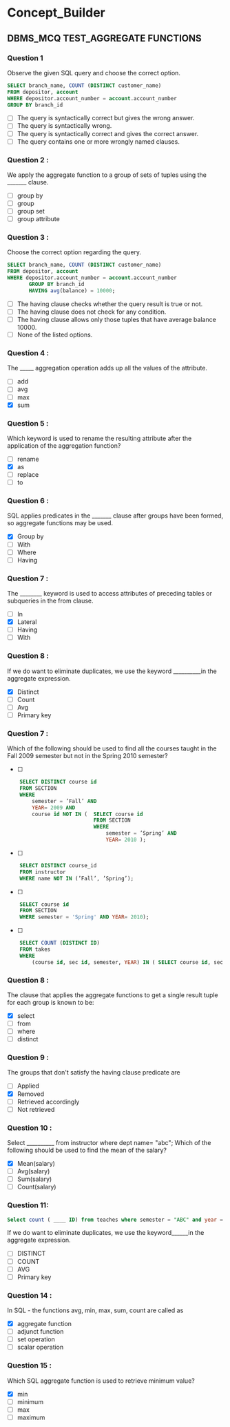 # Concept_Builder

## DBMS_MCQ TEST_AGGREGATE FUNCTIONS

### Question 1

Observe the given SQL query and choose the correct option.

```sql
SELECT branch_name, COUNT (DISTINCT customer_name) 
FROM depositor, account 
WHERE depositor.account_number = account.account_number 
GROUP BY branch_id
```

- [ ] The query is syntactically correct but gives the wrong answer.
- [ ] The query is syntactically wrong.
- [ ] The query is syntactically correct and gives the correct answer.
- [ ] The query contains one or more wrongly named clauses.

### Question 2 :

We apply the aggregate function to a group of sets of tuples using the _______ clause.

- [ ] group by
- [ ] group
- [ ] group set
- [ ] group attribute

### Question 3 :

Choose the correct option regarding the query.

```sql
SELECT branch_name, COUNT (DISTINCT customer_name) 
FROM depositor, account 
WHERE depositor.account_number = account.account_number 
       GROUP BY branch_id
       HAVING avg(balance) = 10000;
```

- [ ] The having clause checks whether the query result is true or not.
- [ ] The having clause does not check for any condition.
- [ ] The having clause allows only those tuples that have average balance 10000.
- [ ] None of the listed options.

### Question 4 :

The _____ aggregation operation adds up all the values of the attribute.

- [ ] add
- [ ] avg
- [ ] max
- [x] sum

### Question 5 :

Which keyword is used to rename the resulting attribute after the application of the aggregation function?

- [ ] rename
- [x] as
- [ ] replace
- [ ] to

### Question 6 :

SQL applies predicates in the _______ clause after groups have been formed, so aggregate functions may be used.

- [x] Group by
- [ ] With
- [ ] Where
- [ ] Having

### Question 7 :

The ________ keyword is used to access attributes of preceding tables or subqueries in the from clause.

- [ ] In
- [x] Lateral
- [ ] Having
- [ ] With

### Question 8 :

If we do want to eliminate duplicates, we use the keyword __________in the aggregate expression.

- [x] Distinct
- [ ] Count
- [ ] Avg 
- [ ] Primary key

### Question 7 :

Which of the following should be used to find all the courses taught in the Fall 2009 semester but not in the Spring 2010 semester?

- [ ] 
```sql
    SELECT DISTINCT course id
    FROM SECTION 
    WHERE 
        semester = ’Fall’ AND
        YEAR= 2009 AND
        course id NOT IN (  SELECT course id
                            FROM SECTION
                            WHERE 
                                semester = ’Spring’ AND
                                YEAR= 2010 );
```

- [ ] 
```sql
    SELECT DISTINCT course_id 
    FROM instructor 
    WHERE name NOT IN (’Fall’, ’Spring’);
```
- [ ] 
```sql
    SELECT course id 
    FROM SECTION 
    WHERE semester = 'Spring' AND YEAR= 2010);
```
- [ ] 
```sql
    SELECT COUNT (DISTINCT ID) 
    FROM takes 
    WHERE 
        (course id, sec id, semester, YEAR) IN ( SELECT course id, sec id, semester, YEAR FROM teaches WHERE teaches.ID = 10101 );
```

### Question 8 :

The clause that applies the aggregate functions to get a single result tuple for each group is known to be:

- [x] select
- [ ] from
- [ ] where
- [ ] distinct

### Question 9 :

The groups that don't satisfy the having clause predicate are

- [ ] Applied
- [x] Removed
- [ ] Retrieved accordingly
- [ ] Not retrieved

### Question 10 :

Select __________ from instructor where dept name= "abc"; Which of the following should be used to find the mean of the salary?

- [x] Mean(salary)
- [ ] Avg(salary)
- [ ] Sum(salary)
- [ ] Count(salary)

### Question 11:

```sql
Select count ( ____ ID) from teaches where semester = "ABC" and year = 2010;
```
If we do want to eliminate duplicates, we use the keyword______in the aggregate expression.

- [ ] DISTINCT
- [ ] COUNT
- [ ] AVG
- [ ] Primary key

### Question 14 :

In SQL - the functions avg, min, max, sum, count are called as

- [x] aggregate function
- [ ] adjunct function
- [ ] set operation
- [ ] scalar operation

### Question 15 :

Which SQL aggregate function is used to retrieve minimum value?

- [x] min
- [ ] minimum
- [ ] max
- [ ] maximum